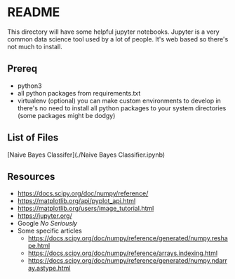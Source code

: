 # README
This directory will have some helpful jupyter notebooks. Jupyter is a very common data science tool used by a lot of people. It's web based so there's not much to install. 
## Prereq
* python3
* all python packages from requirements.txt
* virtualenv (optional)
    you can make custom environments to develop in
    there's no need to install all python packages to your system directories (some packages might be dodgy)
## List of Files
[Naive Bayes Classifer](./Naive Bayes Classifier.ipynb)

## Resources
* https://docs.scipy.org/doc/numpy/reference/
* https://matplotlib.org/api/pyplot_api.html
* https://matplotlib.org/users/image_tutorial.html
* https://jupyter.org/
* Google *No Seriously*
* Some specific articles
    * https://docs.scipy.org/doc/numpy/reference/generated/numpy.reshape.html
    * https://docs.scipy.org/doc/numpy/reference/arrays.indexing.html
    * https://docs.scipy.org/doc/numpy/reference/generated/numpy.ndarray.astype.html

